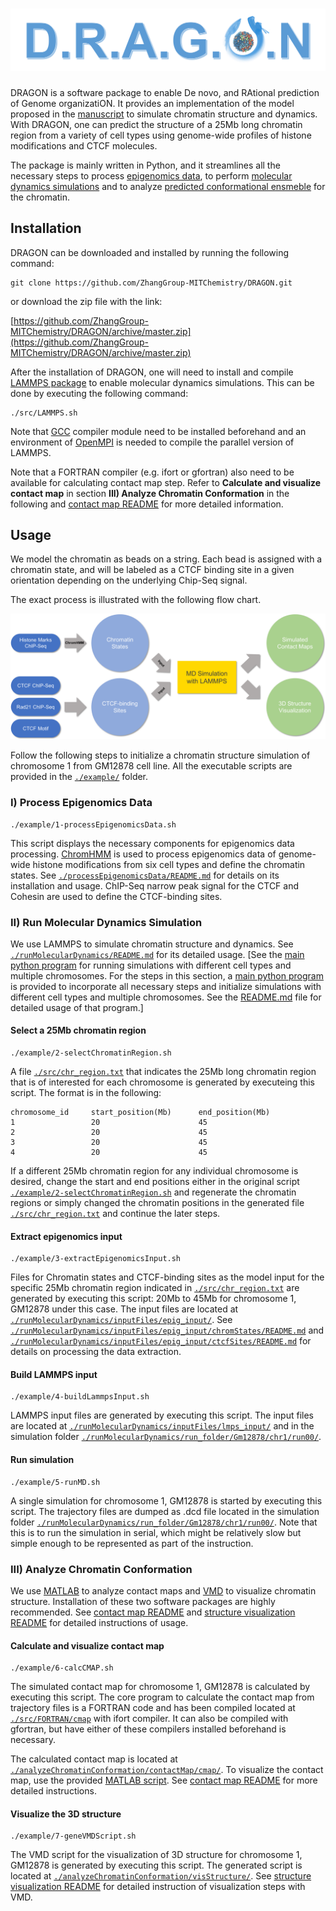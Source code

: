 # ![DRAGON logo](https://github.com/qiyf/PredictiveGenome/blob/dragon/images/logo2.png)

DRAGON is a software package to enable De novo, and RAtional prediction of Genome organizatiON. It provides an implementation of the model proposed in the [manuscript](https://www.biorxiv.org/content/early/2018/03/15/282095) to simulate chromatin structure and dynamics. With DRAGON, one can predict the structure of a 25Mb long chromatin region from a variety of cell types using genome-wide profiles of histone modifications and CTCF molecules. 

The package is mainly written in Python, and it streamlines all the necessary steps to process [epigenomics data](./processEpigenomicsData/), to perform [molecular dynamics simulations](./runMolecularDynamics/) and to analyze [predicted conformational ensmeble](./analyzeChromatinConformation/) for the chromatin. 

## Installation
DRAGON can be downloaded and installed by running the following command:
```
git clone https://github.com/ZhangGroup-MITChemistry/DRAGON.git
```
or download the zip file with the link:

[https://github.com/ZhangGroup-MITChemistry/DRAGON/archive/master.zip](https://github.com/ZhangGroup-MITChemistry/DRAGON/archive/master.zip)  

After the installation of DRAGON, one will need to install and compile [LAMMPS package](http://lammps.sandia.gov/) to enable molecular dynamics simulations. This can be done by executing the following command:

```
./src/LAMMPS.sh
```

Note that [GCC](https://gcc.gnu.org/) compiler module need to be installed beforehand and an environment of [OpenMPI](https://www.open-mpi.org/) is needed to compile the parallel version of LAMMPS. 

Note that a FORTRAN compiler (e.g. ifort or gfortran) also need to be available for calculating contact map step. Refer to **Calculate and visualize contact map** in section **III) Analyze Chromatin Conformation** in the following and [contact map README](./analyzeChromatinConformation/contactMap/README.md) for more detailed information. 

## Usage

We model the chromatin as beads on a string. Each bead is assigned with a chromatin state, and will be labeled as a CTCF binding site in a given orientation depending on the underlying Chip-Seq signal. 

The exact process is illustrated with the following flow chart. 

![Flow chart](https://github.com/qiyf/PredictiveGenome/blob/dragon/images/flow_chart.png)

Follow the following steps to initialize a chromatin structure simulation of chromosome 1 from GM12878 cell line. All the executable scripts are provided in the [`./example/`](./example/) folder. 

### I) Process Epigenomics Data

```
./example/1-processEpigenomicsData.sh
```

This script displays the necessary components for epigenomics data processing. [ChromHMM](http://compbio.mit.edu/ChromHMM/) is used to process epigenomics data of genome-wide histone modifications from six cell types and define the chromatin states. See [`./processEpigenomicsData/README.md`](./processEpigenomicsData/README.md) for details on its installation and usage. ChIP-Seq narrow peak signal for the CTCF and Cohesin are used to define the CTCF-binding sites. 

### II) Run Molecular Dynamics Simulation
We use LAMMPS to simulate chromatin structure and dynamics. See [`./runMolecularDynamics/README.md`](./runMolecularDynamics/README.md) for its detailed usage. [See the [main python program](./runMolecularDynamics/main.py) for running simulations with different cell types and multiple chromosomes. For the steps in this section, a [main python program](./runMolecularDynamics/main.py) is provided to incorporate all necessary steps and initialize simulations with different cell types and multiple chromosomes. See the [README.md](./runMolecularDynamics/README.md) file for detailed usage of that program.]

#### Select a 25Mb chromatin region
```
./example/2-selectChromatinRegion.sh
```

A file [`./src/chr_region.txt`](`./src/chr_region.txt`) that indicates the 25Mb long chromatin region that is of interested for each chromosome is generated by executeing this script. The format is in the following:
```
chromosome_id     start_position(Mb)      end_position(Mb)  
1                 20                      45  
2                 20                      45  
3                 20                      45  
4                 20                      45   
```

If a different 25Mb chromatin region for any individual chromosome is desired, change the start and end positions either in the original script [`./example/2-selectChromatinRegion.sh`](./example/2-selectChromatinRegion.sh) and regenerate the chromatin regions or simply changed the chromatin positions in the generated file [`./src/chr_region.txt`](./src/chr_region.txt) and continue the later steps.

#### Extract epigenomics input

```
./example/3-extractEpigenomicsInput.sh
```

Files for Chromatin states and CTCF-binding sites as the model input for the specific 25Mb chromatin region indicated in [`./src/chr_region.txt`](./src/chr_region.txt) are generated by executing this script: 20Mb to 45Mb for chromosome 1, GM12878 under this case. The input files are located at [`./runMolecularDynamics/inputFiles/epig_input/`](./runMolecularDynamics/inputFiles/epig_input/). See [`./runMolecularDynamics/inputFiles/epig_input/chromStates/README.md`](./runMolecularDynamics/inputFiles/epig_input/chromStates/README.md) and [`./runMolecularDynamics/inputFiles/epig_input/ctcfSites/README.md`](./runMolecularDynamics/inputFiles/epig_input/ctcfSites/README.md) for details on processing the data extraction.

#### Build LAMMPS input

```
./example/4-buildLammpsInput.sh
```

LAMMPS input files are generated by executing this script. The input files are located at [`./runMolecularDynamics/inputFiles/lmps_input/`](./runMolecularDynamics/inputFiles/lmps_input/) and in the simulation folder [`./runMolecularDynamics/run_folder/Gm12878/chr1/run00/`](./runMolecularDynamics/run_folder/Gm12878/chr1/run00/). 

#### Run simulation

```
./example/5-runMD.sh
```

A single simulation for chromosome 1, GM12878 is started by executing this script. The trajectory files are dumped as .dcd file located in the simulation folder [`./runMolecularDynamics/run_folder/Gm12878/chr1/run00/`](./runMolecularDynamics/run_folder/Gm12878/chr1/run00/). Note that this is to run the simulation in serial, which might be relatively slow but simple enough to be represented as part of the instruction. 

### III) Analyze Chromatin Conformation

We use [MATLAB](https://www.mathworks.com/products/matlab.html) to analyze contact maps and [VMD](http://www.ks.uiuc.edu/Research/vmd/) to visualize chromatin structure. Installation of these two software packages are highly recommended. See [contact map README](./analyzeChromatinConformation/contactMap/README.md) and [structure visualization README](./analyzeChromatinConformation/visStructure/README.md) for detailed instructions of usage. 

#### Calculate and visualize contact map

```
./example/6-calcCMAP.sh
```

The simulated contact map for chromosome 1, GM12878 is calculated by executing this script. The core program to calculate the contact map from trajectory files is a FORTRAN code and has been compiled located at [`./src/FORTRAN/cmap`](./src/FORTRAN/cmap) with ifort compiler. It can also be compiled with gfortran, but have either of these compilers installed beforehand is necessary. 

The calculated contact map is located at [`./analyzeChromatinConformation/contactMap/cmap/`](./analyzeChromatinConformation/contactMap/cmap/). To visualize the contact map, use the provided [MATLAB script](./analyzeChromatinConformation/contactMap/visContactMap.m). See [contact map README](./analyzeChromatinConformation/contactMap/README.md) for more detailed instructions. 

#### Visualize the 3D structure

```
./example/7-geneVMDScript.sh
```

The VMD script for the visualization of 3D structure for chromosome 1, GM12878 is generated by executing this script. The generated script is located at [`./analyzeChromatinConformation/visStructure/`](./analyzeChromatinConformation/visStructure/).  See [structure visualization README](./analyzeChromatinConformation/visStructure/README.md) for detailed instruction of visualization steps with VMD.
